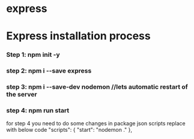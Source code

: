 # express

# Express installation process

### Step 1: npm init -y

### step 2: npm i --save express

### step 3: npm i --save-dev nodemon //lets automatic restart of the server

### step 4: npm run start

for step 4 you need to do some changes in package json scripts replace with below code
"scripts": {
"start": "nodemon ."
},
